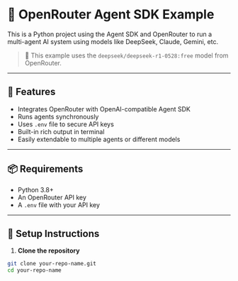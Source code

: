  # 🧠 OpenRouter Agent SDK Example

This is a Python project using the Agent SDK and OpenRouter to run a multi-agent AI system using models like DeepSeek, Claude, Gemini, etc.

> 📌 This example uses the `deepseek/deepseek-r1-0528:free` model from OpenRouter.

---

## 🚀 Features

- Integrates OpenRouter with OpenAI-compatible Agent SDK
- Runs agents synchronously
- Uses `.env` file to secure API keys
- Built-in rich output in terminal
- Easily extendable to multiple agents or different models

---

## 📦 Requirements

- Python 3.8+
- An OpenRouter API key
- A `.env` file with your API key

---

## 🔧 Setup Instructions

1. **Clone the repository**

```bash
git clone your-repo-name.git
cd your-repo-name
